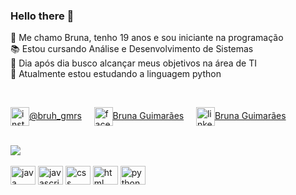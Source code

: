 ### Hello there 👋

🔰 Me chamo Bruna, tenho 19 anos e sou iniciante na programação <br>
📚 Estou cursando Análise e Desenvolvimento de Sistemas <br>
🎯 Dia após dia busco alcançar meus objetivos na área de TI <br>
🐍 Atualmente estou estudando a linguagem python 


<div>
   <br>
         
  <a href="https:www.instagram.com/bruh_gmrs" target="_blank"><img align="center" alt="instagram" height="30" width="30"  src="https://cdn-icons-png.flaticon.com/128/1384/1384063.png">@bruh_gmrs</a>
  <span> &nbsp;&nbsp;&nbsp; </span>
  <a href="www.facebook.com/Bruh.Gmrs" target="_blank"><img align="center"  alt="facebook" height="30" width="30" src="https://cdn-icons-png.flaticon.com/128/2111/2111398.png">Bruna Guimarães</a>
  <span> &nbsp;&nbsp;&nbsp; </span>
  <a href="www.linkedin.com/in/bruna-gmrs" target="_blank"><img align="center" alt="linkedin" height="30" width="30" src="https://cdn-icons-png.flaticon.com/128/3536/3536505.png">Bruna Guimarães</a>
  
</div>

<br>

<div>
         <picture>
           <source
             srcset="https://github-readme-stats.vercel.app/api?username=brunagmrs&show_icons=true&theme=dracula"
             media="(prefers-color-scheme: dark)"
           />
           <source
             srcset="https://github-readme-stats.vercel.app/api?username=brunagmrs&show_icons=true"
             media="(prefers-color-scheme: light), (prefers-color-scheme: no-preference)"
           />
           <img src="https://github-readme-stats.vercel.app/api?username=brunagmrs&show_icons=true" />
         </picture>
</div>


<div style="display: inline_block">
         <br>
         <img align="center" alt="java" height="30" width="40" src="https://cdn.jsdelivr.net/gh/devicons/devicon@latest/icons/java/java-original.svg" />
         <img align="center" alt="javascript" height="30" width="40" src="https://cdn.jsdelivr.net/gh/devicons/devicon@latest/icons/javascript/javascript-original.svg" />
         <img align="center" alt="css" height="30" width="40" src="https://cdn.jsdelivr.net/gh/devicons/devicon@latest/icons/css3/css3-original.svg" />
         <img align="center" alt="html" height="30" width="40" src="https://cdn.jsdelivr.net/gh/devicons/devicon@latest/icons/html5/html5-original.svg" />
         <img align="center" alt="python" height="30" width="40" src="https://cdn.jsdelivr.net/gh/devicons/devicon@latest/icons/python/python-original.svg" />
</div>
